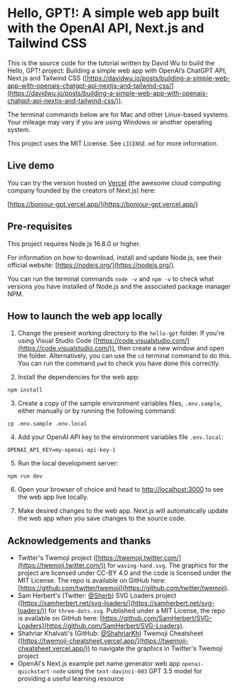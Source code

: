 # Hello, GPT!: A simple web app built with the OpenAI API, Next.js and Tailwind CSS

This is the source code for the tutorial written by David Wu to build the Hello, GPT! project: Building a simple web app with OpenAI’s ChatGPT API, Next.js and Tailwind CSS ([https://davidwu.io/posts/building-a-simple-web-app-with-openais-chatgpt-api-nextjs-and-tailwind-css/](https://davidwu.io/posts/building-a-simple-web-app-with-openais-chatgpt-api-nextjs-and-tailwind-css/)).

The terminal commands below are for Mac and other Linux-based systems. Your mileage may vary if you are using Windows or another operating system.

This project uses the MIT License. See `LICENSE.md` for more information.

## Live demo

You can try the version hosted on [Vercel](https://vercel.com/) (the awesome cloud computing company founded by the creators of Next.js) here:

[https://bonjour-gpt.vercel.app/](https://bonjour-gpt.vercel.app/)

## Pre-requisites

This project requires Node.js 16.8.0 or higher.

For information on how to download, install and update Node.js, see their official website: [https://nodejs.org/](https://nodejs.org/).

You can run the terminal commands `node -v` and `npm -v` to check what versions you have installed of Node.js and the associated package manager NPM.

## How to launch the web app locally

1. Change the present working directory to the `hello-gpt` folder. If you're using Visual Studio Code ([https://code.visualstudio.com/](https://code.visualstudio.com/)), then create a new window and open the folder. Alternatively, you can use the `cd` terminal command to do this. You can run the command `pwd` to check you have done this correctly.

2. Install the dependencies for the web app:

```
npm install
```

3. Create a copy of the sample environment variables files, `.env.sample`, either manually or by running the following command:

```
cp .env.sample .env.local
```

4. Add your OpenAI API key to the environment variables file `.env.local`:

```
OPENAI_API_KEY=my-openai-api-key-1
```

5. Run the local development server:

```
npm run dev
```

6. Open your browser of choice and head to [http://localhost:3000](http://localhost:3000) to see the web app live locally.

7. Make desired changes to the web app. Next.js will automatically update the web app when you save changes to the source code.

## Acknowledgements and thanks

- Twitter's Twemoji project ([https://twemoji.twitter.com/](https://twemoji.twitter.com/)) for `waving-hand.svg`. The graphics for the project are licensed under CC-BY 4.0 and the code is licensed under the MIT License. The repo is available on GitHub here: [https://github.com/twitter/twemoji](https://github.com/twitter/twemoji).
- Sam Herbert's (Twitter: [@Sherb](https://twitter.com/sherb)) SVG Loaders project ([https://samherbert.net/svg-loaders/](https://samherbert.net/svg-loaders/)) for `three-dots.svg`. Published under a MIT License, the repo is available on GitHub here: [https://github.com/SamHerbert/SVG-Loaders](https://github.com/SamHerbert/SVG-Loaders).
- Shahriar Khalvati's (GitHub: [@ShahriarKh](https://github.com/shahriarkh)) Twemoji Cheatsheet ([https://twemoji-cheatsheet.vercel.app/](https://twemoji-cheatsheet.vercel.app/)) to navigate the graphics in Twitter's Twemoji project
- OpenAI's Next.js example pet name generator web app `openai-quickstart-node` using the `text-davinci-003` GPT 3.5 model for providing a useful learning resource
